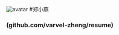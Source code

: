 ![avatar](http://olgi271zo.bkt.clouddn.com/avatar200x200.png)
#郑小燕
<h3>(github.com/varvel-zheng/resume)</h3>
